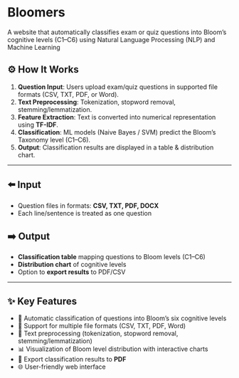 # Bloomers
A website that automatically classifies exam or quiz questions into Bloom’s cognitive levels (C1–C6) using Natural Language Processing (NLP) and Machine Learning
## ⚙️ How It Works
1. **Question Input**: Users upload exam/quiz questions in supported file formats (CSV, TXT, PDF, or Word).  
2. **Text Preprocessing**: Tokenization, stopword removal, stemming/lemmatization.  
3. **Feature Extraction**: Text is converted into numerical representation using **TF-IDF**.  
4. **Classification**: ML models (Naive Bayes / SVM) predict the Bloom’s Taxonomy level (C1–C6).  
5. **Output**: Classification results are displayed in a table & distribution chart.  

---

## ⬅️ Input
- Question files in formats: **CSV, TXT, PDF, DOCX**  
- Each line/sentence is treated as one question  

## ➡️ Output
- **Classification table** mapping questions to Bloom levels (C1–C6)  
- **Distribution chart** of cognitive levels  
- Option to **export results** to PDF/CSV  

---

## ✨ Key Features
- 🚀 Automatic classification of questions into Bloom’s six cognitive levels  
- 📂 Support for multiple file formats (CSV, TXT, PDF, Word)  
- 🔎 Text preprocessing (tokenization, stopword removal, stemming/lemmatization)  
- 📊 Visualization of Bloom level distribution with interactive charts  
- 💾 Export classification results to **PDF**  
- 🌐 User-friendly web interface  
